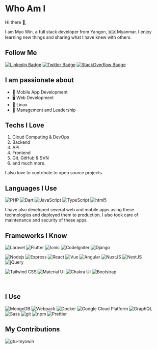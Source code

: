 # Who Am I

Hi there 👋,

I am Myo Win, a full stack developer from Yangon, 🇲🇲 Myanmar. I enjoy learning new things and sharing what I have knew with others.

## Follow Me

[![Linkedin Badge](https://img.shields.io/badge/-Myo%20Win-blue?style=flat-square&logo=Linkedin&logoColor=white&link=https://www.linkedin.com/in/myo-win)](https://www.linkedin.com/in/myo-win)
[![Twitter Badge](https://img.shields.io/badge/-M%20Win-1DA1F2?style=flat-square&logo=Twitter&logoColor=white&link=https://twitter.com/mw_optimizr)](https://twitter.com/mw_optimizr)
[![StackOverflow Badge](https://img.shields.io/badge/-Myo%20Win-FE7A16?style=flat-square&logo=StackOverflow&logoColor=white&link=https://stackoverflow.com/users)](https://stackoverflow.com/users/2218290/myo-win)

## I am passionate about

- 📱 Mobile App Development
- 🖥 Web Development
- 🐧 Linux
- 💼 Management and Leadership

## Techs I Love

1. Cloud Computing & DevOps
1. Backend
1. API
1. Frontend
1. Git, GitHub & SVN
1. and much more.

I also love to contribute to open source projects.

## Languages I Use

<p>
<img alt="PHP" src="https://img.shields.io/badge/-PHP-777BB4?style=flat-square&logo=php&logoColor=white" />
<img alt="Dart" src="https://img.shields.io/badge/-Dart-0175C2?style=flat-square&logo=dart&logoColor=white" />
<img alt="JavaScript" src="https://img.shields.io/badge/-JavaScript-yellow?style=flat-square&logo=javascript&logoColor=black" />
<img alt="TypeScript" src="https://img.shields.io/badge/-TypeScript-007ACC?style=flat-square&logo=typescript&logoColor=white" />
<img alt="html5" src="https://img.shields.io/badge/-HTML5-E34F26?style=flat-square&logo=html5&logoColor=white" />
</p>

I have also developed several web and mobile apps using these technologies and deployed them to production. I also took care of maintenance and security of these apps.

## Frameworks I Know

<p>
<img alt="Laravel" src="https://img.shields.io/badge/-Laravel-FF2D20?style=flat-square&logo=laravel&logoColor=white" />
<img alt="Flutter" src="https://img.shields.io/badge/-Flutter-02569B?style=flat-square&logo=flutter&logoColor=white" />
<img alt="Ionic" src="https://img.shields.io/badge/-Ionic-3880FF?style=flat-square&logo=ionic&logoColor=white" />
<img alt="CodeIgniter" src="https://img.shields.io/badge/-CodeIgniter-EF4223?style=flat-square&logo=codeigniter&logoColor=white" />
<img alt="Django" src="https://img.shields.io/badge/-Django-092E20?style=flat-square&logo=django&logoColor=white" />
</p>

<p>
<img alt="Nodejs" src="https://img.shields.io/badge/-Nodejs-43853d?style=flat-square&logo=Node.js&logoColor=white" />
<img alt="Express" src="https://img.shields.io/badge/-Express-000000?style=flat-square&logo=express&logoColor=white" />
<img alt="React" src="https://img.shields.io/badge/-React-45b8d8?style=flat-square&logo=react&logoColor=white" />
<img alt="Vue" src="https://img.shields.io/badge/-Vue-4FC08D?style=flat-square&logo=vue.js&logoColor=white" />
<img alt="Angular" src="https://img.shields.io/badge/-Angular-DD0031?style=flat-square&logo=angular&logoColor=white" />
<img alt="NuxtJS" src="https://img.shields.io/badge/-NuxtJS-00C58E?style=flat-square&logo=nuxt.js&logoColor=white" />
<img alt="NextJS" src="https://img.shields.io/badge/-NextJS-000000?style=flat-square&logo=next.js&logoColor=white" />
<img alt="jQuery" src="https://img.shields.io/badge/-jQuery-0769AD?style=flat-square&logo=jquery&logoColor=white" />
</p>

<p>
<img alt="Tailwind CSS" src="https://img.shields.io/badge/-Tailwind%20CSS-38B2AC?style=flat-square&logo=tailwind-css&logoColor=white" />
<img alt="Material UI" src="https://img.shields.io/badge/-Material%20UI-0081CB?style=flat-square&logo=material-ui&logoColor=white" />
<img alt="Chakra UI" src="https://img.shields.io/badge/-Chakra%20UI-319795?style=flat-square&logo=chakra-ui&logoColor=white" />
<img alt="Bootstrap" src="https://img.shields.io/badge/-Bootstrap-563D7C?style=flat-square&logo=bootstrap&logoColor=white" />
</p>

<br />

## I Use

<p>
<img alt="MongoDB" src="https://img.shields.io/badge/-MongoDB-13aa52?style=flat-square&logo=mongodb&logoColor=white" />
<img alt="Webpack" src="https://img.shields.io/badge/-Webpack-8DD6F9?style=flat-square&logo=webpack&logoColor=white" />
<img alt="Docker" src="https://img.shields.io/badge/-Docker-46a2f1?style=flat-square&logo=docker&logoColor=white" />
<img alt="Google Cloud Platform" src="https://img.shields.io/badge/-Google_Cloud_Platform-1a73e8?style=flat-square&logo=google-cloud&logoColor=white" />
<img alt="GraphQL" src="https://img.shields.io/badge/-GraphQL-E10098?style=flat-square&logo=graphql&logoColor=white" />
<img alt="Sass" src="https://img.shields.io/badge/-Sass-CC6699?style=flat-square&logo=sass&logoColor=white" />
<img alt="git" src="https://img.shields.io/badge/-Git-F05032?style=flat-square&logo=git&logoColor=white" />
<img alt="npm" src="https://img.shields.io/badge/-NPM-CB3837?style=flat-square&logo=npm&logoColor=white" />
<img alt="Prettier" src="https://img.shields.io/badge/-Prettier-F7B93E?style=flat-square&logo=prettier&logoColor=white" />
</p>

## My Contributions

<img src="https://github-readme-stats.vercel.app/api?username=gtu-myowin&show_icons=true&theme=gotham" alt="gtu-myowin" />
